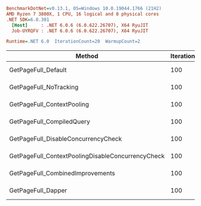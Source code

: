 ``` ini

BenchmarkDotNet=v0.13.1, OS=Windows 10.0.19044.1766 (21H2)
AMD Ryzen 7 3800X, 1 CPU, 16 logical and 8 physical cores
.NET SDK=6.0.301
  [Host]     : .NET 6.0.6 (6.0.622.26707), X64 RyuJIT
  Job-UYRQFV : .NET 6.0.6 (6.0.622.26707), X64 RyuJIT

Runtime=.NET 6.0  IterationCount=20  WarmupCount=2  

```
|                                            Method | IterationsCount |    Mean |    Error |   StdDev | Ratio | RatioSD |      Gen 0 |      Gen 1 | Allocated |
|-------------------------------------------------- |---------------- |--------:|---------:|---------:|------:|--------:|-----------:|-----------:|----------:|
|                               GetPageFull_Default |             100 | 3.413 s | 0.0402 s | 0.0463 s |  1.00 |    0.00 | 68000.0000 | 34000.0000 |    544 MB |
|                            GetPageFull_NoTracking |             100 | 2.994 s | 0.0411 s | 0.0473 s |  0.88 |    0.02 | 82000.0000 | 28000.0000 |    655 MB |
|                        GetPageFull_ContextPooling |             100 | 3.368 s | 0.0368 s | 0.0424 s |  0.99 |    0.02 | 66000.0000 | 33000.0000 |    528 MB |
|                         GetPageFull_CompiledQuery |             100 | 3.284 s | 0.0368 s | 0.0424 s |  0.96 |    0.01 | 66000.0000 | 33000.0000 |    529 MB |
|               GetPageFull_DisableConcurrencyCheck |             100 | 3.429 s | 0.0370 s | 0.0426 s |  1.00 |    0.02 | 66000.0000 | 33000.0000 |    532 MB |
| GetPageFull_ContextPoolingDisableConcurrencyCheck |             100 | 3.394 s | 0.0341 s | 0.0392 s |  0.99 |    0.02 | 64000.0000 | 32000.0000 |    516 MB |
|                  GetPageFull_CombinedImprovements |             100 | 2.836 s | 0.0344 s | 0.0396 s |  0.83 |    0.02 | 77000.0000 | 25000.0000 |    619 MB |
|                                GetPageFull_Dapper |             100 | 3.385 s | 0.0297 s | 0.0342 s |  0.99 |    0.02 | 60000.0000 | 19000.0000 |    485 MB |
